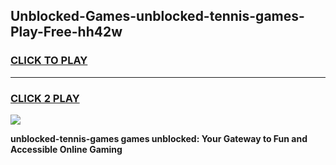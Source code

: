 
## Unblocked-Games-unblocked-tennis-games-Play-Free-hh42w
<h3>
<a href="https://premium76.site?title=unblocked-tennis-games&ref=22A">CLICK TO PLAY</a></h3>
<hr>

<h3>
<a href="https://premium76.site?title=unblocked-tennis-games&ref=22A">CLICK 2 PLAY</a>
  
</h3>

<a href="https://premium76.site?title=unblocked-tennis-games&ref=22A"><img src="https://clearcache.store/games.png"></a>


**unblocked-tennis-games games unblocked: Your Gateway to Fun and Accessible Online Gaming**
